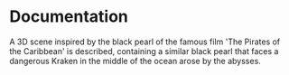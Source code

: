 # Documentation

A 3D scene inspired by the black pearl of the famous film 'The Pirates of the Caribbean' is described, containing a similar black pearl that faces a dangerous Kraken in the middle of the ocean arose by the abysses.